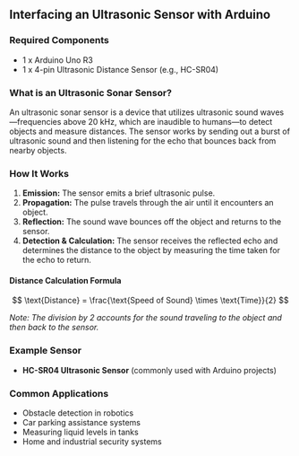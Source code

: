 ## Interfacing an Ultrasonic Sensor with Arduino

### Required Components
- 1 x Arduino Uno R3
- 1 x 4-pin Ultrasonic Distance Sensor (e.g., HC-SR04)

### What is an Ultrasonic Sonar Sensor?

An ultrasonic sonar sensor is a device that utilizes ultrasonic sound waves—frequencies above 20 kHz, which are inaudible to humans—to detect objects and measure distances. The sensor works by sending out a burst of ultrasonic sound and then listening for the echo that bounces back from nearby objects.

### How It Works

1. **Emission:** The sensor emits a brief ultrasonic pulse.
2. **Propagation:** The pulse travels through the air until it encounters an object.
3. **Reflection:** The sound wave bounces off the object and returns to the sensor.
4. **Detection & Calculation:** The sensor receives the reflected echo and determines the distance to the object by measuring the time taken for the echo to return.

#### Distance Calculation Formula

$$
\text{Distance} = \frac{\text{Speed of Sound} \times \text{Time}}{2}
$$

*Note: The division by 2 accounts for the sound traveling to the object and then back to the sensor.*

### Example Sensor

- **HC-SR04 Ultrasonic Sensor** (commonly used with Arduino projects)

### Common Applications

- Obstacle detection in robotics
- Car parking assistance systems
- Measuring liquid levels in tanks
- Home and industrial security systems
